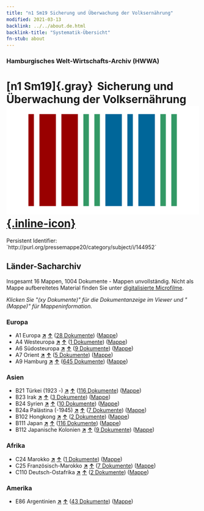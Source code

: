 ```yaml
---
title: "n1 Sm19 Sicherung und Überwachung der Volksernährung"
modified: 2021-03-13
backlink: ../../about.de.html
backlink-title: "Systematik-Übersicht"
fn-stub: about
---
```


### Hamburgisches Welt-Wirtschafts-Archiv (HWWA)

# [n1 Sm19]{.gray}&#8201; Sicherung und Überwachung der Volksernährung &#160; [![Wikidata](/images/Wikidata-logo.svg "Wikidata"){.inline-icon}](http://www.wikidata.org/entity/Q104710407)

<div class="hint">Persistent Identifier: `http://purl.org/pressemappe20/category/subject/i/144952`</div>







## Länder-Sacharchiv




Insgesamt 16 Mappen, 1004 Dokumente - Mappen unvollständig.
Nicht als Mappe aufbereitetes Material finden Sie unter [digitalisierte Microfilme](/film/h1_sh.de.html).

_Klicken Sie "(xy Dokumente)" für die Dokumentanzeige im Viewer und "(Mappe)" für Mappeninformation._




### Europa

- A1 Europa [**&nearr;**](../../../geo/i/140892/about.de.html "Europa (alle Mappen)") [**&uarr;**](../../../geo/about.de.html#A1 "Ländersystematik") (<a href="https://pm20.zbw.eu/iiifview/folder/sh/140892,144952" title="über: Europa : Sicherung und Überwachung der Volksernährung" target="_blank">28 Dokumente</a>) ([Mappe](../../../../folder/sh/1408xx/140892/1449xx/144952/about.de.html))
- A4 Westeuropa [**&nearr;**](../../../geo/i/140897/about.de.html "Westeuropa (alle Mappen)") [**&uarr;**](../../../geo/about.de.html#A4 "Ländersystematik") (<a href="https://pm20.zbw.eu/iiifview/folder/sh/140897,144952" title="über: Westeuropa : Sicherung und Überwachung der Volksernährung" target="_blank">1 Dokumente</a>) ([Mappe](../../../../folder/sh/1408xx/140897/1449xx/144952/about.de.html))
- A6 Südosteuropa [**&nearr;**](../../../geo/i/140900/about.de.html "Südosteuropa (alle Mappen)") [**&uarr;**](../../../geo/about.de.html#A6 "Ländersystematik") (<a href="https://pm20.zbw.eu/iiifview/folder/sh/140900,144952" title="über: Südosteuropa : Sicherung und Überwachung der Volksernährung" target="_blank">9 Dokumente</a>) ([Mappe](../../../../folder/sh/1409xx/140900/1449xx/144952/about.de.html))
- A7 Orient [**&nearr;**](../../../geo/i/140902/about.de.html "Orient (alle Mappen)") [**&uarr;**](../../../geo/about.de.html#A7 "Ländersystematik") (<a href="https://pm20.zbw.eu/iiifview/folder/sh/140902,144952" title="über: Orient : Sicherung und Überwachung der Volksernährung" target="_blank">5 Dokumente</a>) ([Mappe](../../../../folder/sh/1409xx/140902/1449xx/144952/about.de.html))
- A9 Hamburg [**&nearr;**](../../../geo/i/140905/about.de.html "Hamburg (alle Mappen)") [**&uarr;**](../../../geo/about.de.html#A9 "Ländersystematik") (<a href="https://pm20.zbw.eu/iiifview/folder/sh/140905,144952" title="über: Hamburg : Sicherung und Überwachung der Volksernährung" target="_blank">645 Dokumente</a>) ([Mappe](../../../../folder/sh/1409xx/140905/1449xx/144952/about.de.html))

### Asien

- B21 Türkei (1923 -) [**&nearr;**](../../../geo/i/141111/about.de.html "Türkei (1923 -) (alle Mappen)") [**&uarr;**](../../../geo/about.de.html#B21 "Ländersystematik") (<a href="https://pm20.zbw.eu/iiifview/folder/sh/141111,144952" title="über: Türkei (1923 -) : Sicherung und Überwachung der Volksernährung" target="_blank">116 Dokumente</a>) ([Mappe](../../../../folder/sh/1411xx/141111/1449xx/144952/about.de.html))
- B23 Irak [**&nearr;**](../../../geo/i/141113/about.de.html "Irak (alle Mappen)") [**&uarr;**](../../../geo/about.de.html#B23 "Ländersystematik") (<a href="https://pm20.zbw.eu/iiifview/folder/sh/141113,144952" title="über: Irak : Sicherung und Überwachung der Volksernährung" target="_blank">3 Dokumente</a>) ([Mappe](../../../../folder/sh/1411xx/141113/1449xx/144952/about.de.html))
- B24 Syrien [**&nearr;**](../../../geo/i/141114/about.de.html "Syrien (alle Mappen)") [**&uarr;**](../../../geo/about.de.html#B24 "Ländersystematik") (<a href="https://pm20.zbw.eu/iiifview/folder/sh/141114,144952" title="über: Syrien : Sicherung und Überwachung der Volksernährung" target="_blank">10 Dokumente</a>) ([Mappe](../../../../folder/sh/1411xx/141114/1449xx/144952/about.de.html))
- B24a Palästina (-1945) [**&nearr;**](../../../geo/i/141115/about.de.html "Palästina (-1945) (alle Mappen)") [**&uarr;**](../../../geo/about.de.html#B24a "Ländersystematik") (<a href="https://pm20.zbw.eu/iiifview/folder/sh/141115,144952" title="über: Palästina (-1945) : Sicherung und Überwachung der Volksernährung" target="_blank">7 Dokumente</a>) ([Mappe](../../../../folder/sh/1411xx/141115/1449xx/144952/about.de.html))
- B102 Hongkong [**&nearr;**](../../../geo/i/141268/about.de.html "Hongkong (alle Mappen)") [**&uarr;**](../../../geo/about.de.html#B102 "Ländersystematik") (<a href="https://pm20.zbw.eu/iiifview/folder/sh/141268,144952" title="über: Hongkong : Sicherung und Überwachung der Volksernährung" target="_blank">2 Dokumente</a>) ([Mappe](../../../../folder/sh/1412xx/141268/1449xx/144952/about.de.html))
- B111 Japan [**&nearr;**](../../../geo/i/141272/about.de.html "Japan (alle Mappen)") [**&uarr;**](../../../geo/about.de.html#B111 "Ländersystematik") (<a href="https://pm20.zbw.eu/iiifview/folder/sh/141272,144952" title="über: Japan : Sicherung und Überwachung der Volksernährung" target="_blank">116 Dokumente</a>) ([Mappe](../../../../folder/sh/1412xx/141272/1449xx/144952/about.de.html))
- B112 Japanische Kolonien [**&nearr;**](../../../geo/i/141273/about.de.html "Japanische Kolonien (alle Mappen)") [**&uarr;**](../../../geo/about.de.html#B112 "Ländersystematik") (<a href="https://pm20.zbw.eu/iiifview/folder/sh/141273,144952" title="über: Japanische Kolonien : Sicherung und Überwachung der Volksernährung" target="_blank">9 Dokumente</a>) ([Mappe](../../../../folder/sh/1412xx/141273/1449xx/144952/about.de.html))

### Afrika

- C24 Marokko [**&nearr;**](../../../geo/i/141356/about.de.html "Marokko (alle Mappen)") [**&uarr;**](../../../geo/about.de.html#C24 "Ländersystematik") (<a href="https://pm20.zbw.eu/iiifview/folder/sh/141356,144952" title="über: Marokko : Sicherung und Überwachung der Volksernährung" target="_blank">1 Dokumente</a>) ([Mappe](../../../../folder/sh/1413xx/141356/1449xx/144952/about.de.html))
- C25 Französisch-Marokko [**&nearr;**](../../../geo/i/141358/about.de.html "Französisch-Marokko (alle Mappen)") [**&uarr;**](../../../geo/about.de.html#C25 "Ländersystematik") (<a href="https://pm20.zbw.eu/iiifview/folder/sh/141358,144952" title="über: Französisch-Marokko : Sicherung und Überwachung der Volksernährung" target="_blank">7 Dokumente</a>) ([Mappe](../../../../folder/sh/1413xx/141358/1449xx/144952/about.de.html))
- C110 Deutsch-Ostafrika [**&nearr;**](../../../geo/i/141471/about.de.html "Deutsch-Ostafrika (alle Mappen)") [**&uarr;**](../../../geo/about.de.html#C110 "Ländersystematik") (<a href="https://pm20.zbw.eu/iiifview/folder/sh/141471,144952" title="über: Deutsch-Ostafrika : Sicherung und Überwachung der Volksernährung" target="_blank">2 Dokumente</a>) ([Mappe](../../../../folder/sh/1414xx/141471/1449xx/144952/about.de.html))

### Amerika

- E86 Argentinien [**&nearr;**](../../../geo/i/141692/about.de.html "Argentinien (alle Mappen)") [**&uarr;**](../../../geo/about.de.html#E86 "Ländersystematik") (<a href="https://pm20.zbw.eu/iiifview/folder/sh/141692,144952" title="über: Argentinien : Sicherung und Überwachung der Volksernährung" target="_blank">43 Dokumente</a>) ([Mappe](../../../../folder/sh/1416xx/141692/1449xx/144952/about.de.html))








